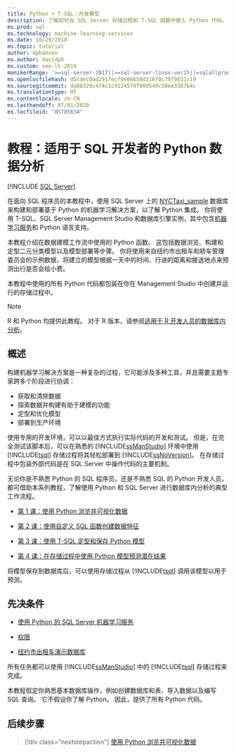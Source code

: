 ```yaml
---
title: Python + T-SQL：开发模型
description: 了解如何在 SQL Server 存储过程和 T-SQL 函数中嵌入 Python 代码。
ms.prod: sql
ms.technology: machine-learning-services
ms.date: 10/29/2018
ms.topic: tutorial
author: dphansen
ms.author: davidph
ms.custom: seo-lt-2019
monikerRange: '>=sql-server-2017||>=sql-server-linux-ver15||=sqlallproducts-allversions'
ms.openlocfilehash: d5cdec0ad291fecf0606650d116f0c7979831c19
ms.sourcegitcommit: da88320c474c1c9124574f90d549c50ee3387b4c
ms.translationtype: HT
ms.contentlocale: zh-CN
ms.lasthandoff: 07/01/2020
ms.locfileid: "85785634"
---
```

# <a name="tutorial-python-data-analytics-for-sql-developers"></a>教程：适用于 SQL 开发者的 Python 数据分析
 [!INCLUDE [SQL Server](../../includes/applies-to-version/sqlserver.md)]

在面向 SQL 程序员的本教程中，使用 SQL Server 上的 [NYCTaxi_sample](demo-data-nyctaxi-in-sql.md) 数据库来构建和部署基于 Python 的机器学习解决方案，以了解 Python 集成。 你将使用 T-SQL、SQL Server Management Studio 和数据库引擎实例，其中包含[机器学习服务](../install/sql-machine-learning-services-windows-install.md)和 Python 语言支持。

本教程介绍在数据建模工作流中使用的 Python 函数。 这包括数据浏览、构建和定型二元分类模型以及模型部署等步骤。 你将使用来自纽约市出租车和轿车管理委员会的示例数据，将建立的模型根据一天中的时间、行进的距离和接送地点来预测出行是否会给小费。 

本教程中使用的所有 Python 代码都包装在你在 Management Studio 中创建并运行的存储过程中。

> [!NOTE]
> R 和 Python 均提供此教程。 对于 R 版本，请参阅[适用于 R 开发人员的数据库内分析](sqldev-in-database-r-for-sql-developers.md)。

## <a name="overview"></a>概述

构建机器学习解决方案是一种复杂的过程，它可能涉及多种工具，并且需要主题专家跨多个阶段进行协调：

+ 获取和清除数据
+ 探索数据并构建有助于建模的功能
+ 定型和优化模型
+ 部署到生产环境

使用专用的开发环境，可以以最佳方式执行实际代码的开发和测试。 但是，在完全测试该脚本后，可以在熟悉的 [!INCLUDE[ssManStudio](../../includes/ssmanstudio-md.md)] 环境中使用 [!INCLUDE[tsql](../../includes/tsql-md.md)] 存储过程将其轻松部署到 [!INCLUDE[ssNoVersion](../../includes/ssnoversion-md.md)]。 在存储过程中包装外部代码是在 SQL Server 中操作代码的主要机制。

无论你是不熟悉 Python 的 SQL 程序员，还是不熟悉 SQL 的 Python 开发人员，都可借助本系列教程，了解使用 Python 和 SQL Server 进行数据库内分析的典型工作流程。 

+ [第 1 课：使用 Python 浏览并可视化数据](sqldev-py3-explore-and-visualize-the-data.md)

+ [第 2 课：使用自定义 SQL 函数创建数据特征](sqldev-py4-create-data-features-using-t-sql.md)

+ [第 3 课：使用 T-SQL 定型和保存 Python 模型](sqldev-py5-train-and-save-a-model-using-t-sql.md)

+ [第 4 课：在存储过程中使用 Python 模型预测潜在结果](sqldev-py6-operationalize-the-model.md)

将模型保存到数据库后，可以使用存储过程从 [!INCLUDE[tsql](../../includes/tsql-md.md)] 调用该模型以用于预测。

## <a name="prerequisites"></a>先决条件

+ [使用 Python 的 SQL Server 机器学习服务](../install/sql-machine-learning-services-windows-install.md#verify-installation)

+ [权限](../security/user-permission.md)

+ [纽约市出租车演示数据库](demo-data-nyctaxi-in-sql.md)

所有任务都可以使用 [!INCLUDE[ssManStudio](../../includes/ssmanstudio-md.md)] 中的 [!INCLUDE[tsql](../../includes/tsql-md.md)] 存储过程来完成。

本教程假定你熟悉基本数据库操作，例如创建数据库和表、导入数据以及编写 SQL 查询。 它不假设你了解 Python。 因此，提供了所有 Python 代码。 

## <a name="next-steps"></a>后续步骤

> [!div class="nextstepaction"]
> [使用 Python 浏览并可视化数据](sqldev-py3-explore-and-visualize-the-data.md)
